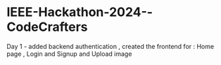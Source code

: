# IEEE-Hackathon-2024--CodeCrafters
Day 1 - added backend authentication , created the frontend for : Home page , Login and Signup and Upload image
